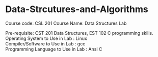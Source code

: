 # Data-Strcutures-and-Algorithms
<html>
Course code: CSL 201 Course Name: Data Structures Lab<br>

Pre-requisite: CST 201 Data Structures, EST 102 C programming skills.<br>
Operating System to Use in Lab : Linux<br>
Compiler/Software to Use in Lab : gcc<br>
Programming Language to Use in Lab : Ansi C<br>
</html>
